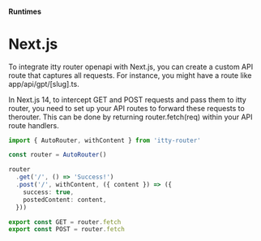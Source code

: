 #### Runtimes
# Next.js

To integrate itty router openapi with Next.js, you can create a custom API route that captures all requests. For instance, you might have a route like app/api/gpt/[slug].ts.

In Next.js 14, to intercept GET and POST requests and pass them to itty router, you need to set up your API routes to forward these requests to therouter. This can be done by returning router.fetch(req) within your API route handlers.

```ts
import { AutoRouter, withContent } from 'itty-router'

const router = AutoRouter()

router
  .get('/', () => 'Success!')
  .post('/', withContent, ({ content }) => ({
    success: true,
    postedContent: content,
  }))

export const GET = router.fetch
export const POST = router.fetch
```
